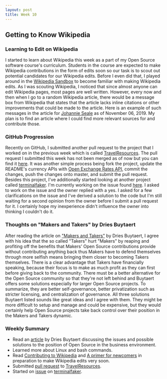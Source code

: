```yaml
---
layout: post
title: Week 10
---
```


##  Getting to Know Wikipedia
### Learning to Edit on Wikipedia
I started to learn about Wikipedia this week as a part of my Open Source software course's curriculum. Students in the course are expected to make Wikipedia contributions in the form of edits soon so our task is to scout out potential candidates for our Wikipedia edits. Before I even did that, I played around in the [Wikipedia Sandbox](https://en.wikipedia.org/wiki/Wikipedia:Sandbox) to become familiar with making Wikipedia edits. As I was scouting Wikipedia, I noticed that since almost anyone can edit Wikipedia pages, most pages are well written. However, every now and then when I go to a random Wikipedia article, there would be a message box from Wikipedia that states that the article lacks inline citations or other improvements that could be made to the article. Here is an example of such messages in the article for [Johannie Seale](https://en.wikipedia.org/wiki/Johnnie_Seale) as of November 06, 2019. My plan is to find an article where I could find more relevant sources for and contribute those.
### GitHub Progression
Recently on GitHub, I submitted another pull request to the project that I worked on in the previous week which is called [TravelResources](https://github.com/unseen1980/TravelResources). The pull request I submitted this week has not been merged as of now but you can find it [here](https://github.com/unseen1980/TravelResources/pull/33). It was another simple process being fork the project, update the README's currency APIs with [Open Exchange Rates API](https://openexchangerates.org/), commit the changes, push the changes onto master, and submit the pull request. Besides this project, I've additionally started looking at another project called [terminalfaker](https://github.com/syntaxseed/terminalfaker). I'm currently working on the issue found [here](https://github.com/syntaxseed/terminalfaker/issues/26). I asked to 
work on the issue and the owner replied with a yes. I asked for a few clarifications on the issue and I've derived a solution to the code but I'm still waiting for a second opinion from the owner before I submit a pull request for it. I certainly hope my inexperience didn't influence the owner into thinking I couldn't do it.
### Thoughts on "Makers and Takers" by Dries Buytaert
After reading the article on ["Makers and Takers"](https://dri.es/balancing-makers-and-takers-to-scale-and-sustain-open-source) by Dries Buytaert, I agree with his idea that the so called "Takers" hurt "Makers" by reaping and profiting off the benefits that Makers' Open Source contributions provide without contributing anything back thus Makers have to defend themselves through more selfish means bringing them closer to becoming Takers themselves. There is a clear advantage that Takers have financially speaking, because their focus is to make as much profit as they can first before giving back to the community. There must be a better alternative for the Open Source community so that they're not left behind and Buytaert offers some solutions especially for larger Open Source projects. To summarize, they are better self-governance, better privatization such as stricter licensing, and centralization of governance. All three solutions Buytaert listed sounds like great ideas and I agree with them. They might be more difficult to setup and manage and could be expensive, but they would certainly help Open Source projects take back control over their position in the Makers and Takers dynamic.
### Weekly Summary
  * Read an [article](https://dri.es/balancing-makers-and-takers-to-scale-and-sustain-open-source) by Dries Buytaert discussing the issues and possible solutions to the position of Open Source in the business environment.
  * Learned more about Linux and bash commands.
  * Read [Contributing to Wikipedia](https://en.wikipedia.org/wiki/Wikipedia:Contributing_to_Wikipedia#Getting_started) and [A primer for newcomers](https://en.wikipedia.org/wiki/Wikipedia:A_primer_for_newcomers) in preparation to make Wikipedia edits very soon.
  * Submitted [pull request](https://github.com/unseen1980/TravelResources/pull/33) to [TravelResources](https://github.com/unseen1980/TravelResources).
  * Started on [issue](https://github.com/syntaxseed/terminalfaker/issues/26) on [terminalfaker](https://github.com/syntaxseed/terminalfaker).
